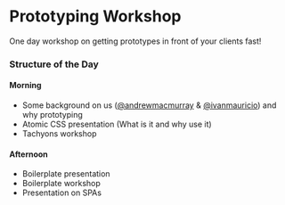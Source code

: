 # Prototyping Workshop

One day workshop on getting prototypes in front of your clients fast!

### Structure of the Day

#### Morning
+ Some background on us ([@andrewmacmurray](https://github.com/andrewMacmurray) & [@ivanmauricio](https://github.com/ivanmauricio)) and why prototyping
+ Atomic CSS presentation (What is it and why use it)
+ Tachyons workshop

#### Afternoon
+ Boilerplate presentation
+ Boilerplate workshop
+ Presentation on SPAs

